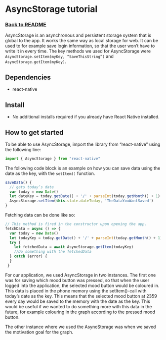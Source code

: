 # AsyncStorage tutorial
### [Back to README](https://github.com/IT2810/it2810-webutvikling-h18-prosjekt-3-38/new/issue/34/readme/README.md)

AsyncStorage is an asynchronous and persistent storage system that is global to the app. It works the same way as local storage for web. It can be used to for example save login information, so that the user won’t have to write it in every time.
The key methods we used for AsyncStorage were `AsyncStorage.setItem(myKey, “SaveThisString”)` and `AsyncStorage.getItem(myKey)`.

## Dependencies 
* react-native

## Install
* No additional installs required if you already have React Native installed.

## How to get started
To be able to use AsyncStorage, import the library from “react-native” using the following line:

```javascript
import { AsyncStorage } from "react-native"
```
The following code block is an example on how you can save data using the date as the key, with the `setItem()` function.

```javascript
saveData() {
  // gets today’s date
  var today = new Date()
  let dateKey = today.getDate() + '/' + parseInt(today.getMonth() + 1) + '/' + today.getFullYear()
  AsyncStorage.setItem(this.state.dateToday, 'TheDataYouWantSaved')
}
```

Fetching data can be done like so: 

```javascript
// This method is fired in the constructor upon opening the app.
fetchData = async () => {
  var today = new Date()
  let todayKey = today.getDate() + '/' + parseInt(today.getMonth() + 1) + '/' + today.getFullYear()
  try {
    let fetchedData = await AsyncStorage.getItem(todayKey)
    //Do something with the fetchedData
  } catch (error) {
  }
 }
```
For our application, we used AsyncStorage in two instances. The first one was for saving which mood button was pressed, so that when the user logged into the application, the selected mood button would be coloured in. This data is placed in the phone memory using the setItem()-call with today’s date as the key. This means that the selected mood button at 2359 every day would be saved to the memory with the date as the key. This would be useful if we wanted to do something more with this data in the future, for example colouring in the graph according to the pressed mood button.

The other instance where we used the AsyncStorage was when we saved the motivation goal for the graph. 
